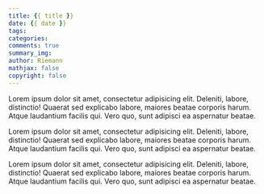```yaml
---
title: {{ title }}
date: {{ date }}
tags:
categories:
comments: true
summary_img:
author: Riemann
mathjax: false
copyright: false
---
```

<!-- 以下本文皆會顯示 -->
Lorem ipsum dolor sit amet, consectetur adipisicing elit. Deleniti, labore, distinctio! Quaerat sed explicabo labore, maiores beatae corporis harum. Atque laudantium facilis qui. Vero quo, sunt adipisci ea aspernatur beatae.

Lorem ipsum dolor sit amet, consectetur adipisicing elit. Deleniti, labore, distinctio! Quaerat sed explicabo labore, maiores beatae corporis harum. Atque laudantium facilis qui. Vero quo, sunt adipisci ea aspernatur beatae.

Lorem ipsum dolor sit amet, consectetur adipisicing elit. Deleniti, labore, distinctio! Quaerat sed explicabo labore, maiores beatae corporis harum. Atque laudantium facilis qui. Vero quo, sunt adipisci ea aspernatur beatae.
<!-- Mac 上剛好整頁高度的版型 -->
<!-- more -->